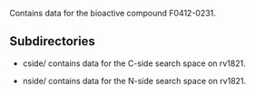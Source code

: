 Contains data for the bioactive compound F0412-0231.

## Subdirectories

- cside/ contains data for the C-side search space on rv1821.

- nside/ contains data for the N-side search space on rv1821.

